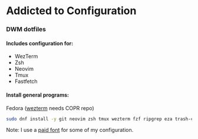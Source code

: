 # Addicted to Configuration

### DWM dotfiles

#### Includes configuration for:
- WezTerm
- Zsh
- Neovim
- Tmux
- Fastfetch

#### Install general programs:
Fedora ([wezterm](https://wezfurlong.org/wezterm/install/linux.html#__tabbed_1_4) needs COPR repo)
```sh
sudo dnf install -y git neovim zsh tmux wezterm fzf ripgrep eza trash-cli fastfetch
```

Note: I use a [paid font](https://berkeleygraphics.com/typefaces/berkeley-mono/) for some of my configuration.
